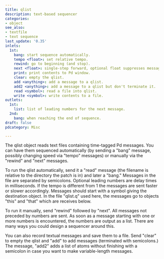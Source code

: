 ```yaml
---
title: qlist
description: text-based sequencer
categories:
- object
see_also:
- textfile
- text sequence
last_update: '0.35'
inlets:
  1st:
    bang: start sequence automatically.
    tempo <float>: set relative tempo.
    rewind: go to beginning (and stop).
    next <float>: single-step forward, optional float suppresses message sending.
    print: print contents to Pd window.
    clear: empty the qlist.
    add <anything>: add a message to a qlist.
    add2 <anything>: add a message to a qlist but don't terminate it.
    read <symbol>: read a file into qlist.
    write <symbol>: write contents to a file.    
outlets:
  1st:
    list: list of leading numbers for the next message.
  2nd:
    bang: when reaching the end of sequence.
draft: false
pdcategory: Misc

---
```


The qlist object reads text files containing time-tagged Pd messages. You can have them sequenced automatically (by sending a "bang" message, possibly changing speed via "tempo" messages) or manually via the "rewind" and "next" messages.

To run the qlist automatically, send it a "read" message (the filename is relative to the directory the patch is in) and later a "bang." Messages in the file are separated by semicolons. Optional leading numbers are delay times in milliseconds. If the tempo is different from 1 the messages are sent faster or slower accordingly. Messages should start with a symbol giving the destination object. In the file "qlist.q" used here, the messages go to objects "this" and "that" which are receives below.

To run it manually, send "rewind" followed by "next". All messages not preceded by numbers are sent. As soon as a message starting with one or more numbers is encountered, the numbers are output as a list. There are many ways you could design a sequencer around this.

You can also record textual messages and save them to a file. Send "clear" to empty the qlist and "add" to add messages (terminated with semicolons.) The message, "add2" adds a list of atoms without finishing with a semicolon in case you want to make variable-length messages.
